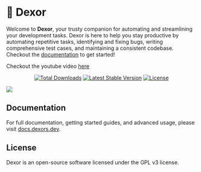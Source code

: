 # 🤖 Dexor

Welcome to **Dexor**, your trusty companion for automating and streamlining your development tasks. Dexor is here to help you stay productive by automating repetitive tasks, identifying and fixing bugs, writing comprehensive test cases, and maintaining a consistent codebase. Checkout the [documentation](https://docs.dexors.dev/) to get started! 

Checkout the youtube video [here](https://youtu.be/oLmbafcHCKg)

<p align="center">
  <a href="https://packagist.org/packages/bootstrapguru/dexor"><img src="https://img.shields.io/packagist/dt/bootstrapguru/dexor.svg" alt="Total Downloads" /></a>
  <a href="https://packagist.org/packages/bootstrapguru/dexor"><img src="https://img.shields.io/packagist/v/bootstrapguru/dexor.svg?label=stable" alt="Latest Stable Version" /></a>
  <a href="https://packagist.org/packages/bootstrapguru/dexor"><img src="https://img.shields.io/packagist/l/bootstrapguru/dexor.svg" alt="License" /></a>
</p>
<img src="https://raw.githubusercontent.com/bootstrapguru/dexor.dev/main/resources/images/dexor.webp">

## Documentation

For full documentation, getting started guides, and advanced usage, please visit [docs.dexors.dev](https://docs.dexors.dev/).

## License

Dexor is an open-source software licensed under the GPL v3 license.

